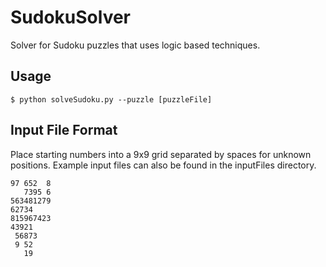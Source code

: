 SudokuSolver
============

Solver for Sudoku puzzles that uses logic based techniques.

## Usage

```
$ python solveSudoku.py --puzzle [puzzleFile]
```

## Input File Format

Place starting numbers into a 9x9 grid separated by spaces for unknown positions.
Example input files can also be found in the inputFiles directory.

```
97 652  8
   7395 6
563481279
62734    
815967423
43921    
 56873   
 9 52    
   19    
```
